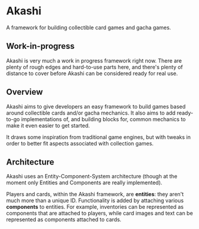 # Akashi

A framework for building collectible card games and gacha games.

## Work-in-progress

Akashi is very much a work in progress framework right now. There are
plenty of rough edges and hard-to-use parts here, and there's plenty of
distance to cover before Akashi can be considered ready for real use.

## Overview

Akashi aims to give developers an easy framework to build games based
around collectible cards and/or gacha mechanics. It also aims to add
ready-to-go implementations of, and building blocks for, common
mechanics to make it even easier to get started.

It draws some inspiration from traditional game engines, but with tweaks
in order to better fit aspects associated with collection games.

## Architecture

Akashi uses an Entity-Component-System architecture (though at the moment
only Entities and Components are really implemented).

Players and cards, within the Akashi framework, are **entities**: they
aren't much more than a unique ID. Functionality is added by attaching
various **components** to entities.
For example, inventories can be represented as components that are
attached to players, while card images and text can be represented as
components attached to cards.
